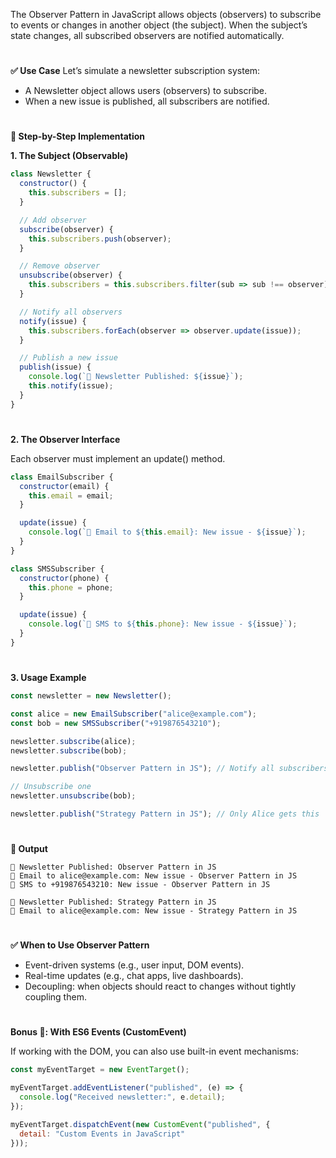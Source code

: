 The Observer Pattern in JavaScript allows objects (observers) to subscribe to events or changes in another object (the subject). When the subject’s state changes, all subscribed observers are notified automatically.

#

**✅ Use Case**
Let’s simulate a newsletter subscription system:
 - A Newsletter object allows users (observers) to subscribe.
 - When a new issue is published, all subscribers are notified.

#

**🔧 Step-by-Step Implementation**

**1. The Subject (Observable)**

```js
class Newsletter {
  constructor() {
    this.subscribers = [];
  }

  // Add observer
  subscribe(observer) {
    this.subscribers.push(observer);
  }

  // Remove observer
  unsubscribe(observer) {
    this.subscribers = this.subscribers.filter(sub => sub !== observer);
  }

  // Notify all observers
  notify(issue) {
    this.subscribers.forEach(observer => observer.update(issue));
  }

  // Publish a new issue
  publish(issue) {
    console.log(`📢 Newsletter Published: ${issue}`);
    this.notify(issue);
  }
}

```
#

**2. The Observer Interface**

Each observer must implement an update() method.

```js
class EmailSubscriber {
  constructor(email) {
    this.email = email;
  }

  update(issue) {
    console.log(`📨 Email to ${this.email}: New issue - ${issue}`);
  }
}

class SMSSubscriber {
  constructor(phone) {
    this.phone = phone;
  }

  update(issue) {
    console.log(`📱 SMS to ${this.phone}: New issue - ${issue}`);
  }
}
```

#

**3. Usage Example**

```js
const newsletter = new Newsletter();

const alice = new EmailSubscriber("alice@example.com");
const bob = new SMSSubscriber("+919876543210");

newsletter.subscribe(alice);
newsletter.subscribe(bob);

newsletter.publish("Observer Pattern in JS"); // Notify all subscribers

// Unsubscribe one
newsletter.unsubscribe(bob);

newsletter.publish("Strategy Pattern in JS"); // Only Alice gets this

```

#

**🧾 Output**

```
📢 Newsletter Published: Observer Pattern in JS
📨 Email to alice@example.com: New issue - Observer Pattern in JS
📱 SMS to +919876543210: New issue - Observer Pattern in JS

📢 Newsletter Published: Strategy Pattern in JS
📨 Email to alice@example.com: New issue - Strategy Pattern in JS

```

#

**✅ When to Use Observer Pattern**

  - Event-driven systems (e.g., user input, DOM events).
  - Real-time updates (e.g., chat apps, live dashboards).
  - Decoupling: when objects should react to changes without tightly coupling them.

#

**Bonus 🎁: With ES6 Events (CustomEvent)**

If working with the DOM, you can also use built-in event mechanisms:

```js
const myEventTarget = new EventTarget();

myEventTarget.addEventListener("published", (e) => {
  console.log("Received newsletter:", e.detail);
});

myEventTarget.dispatchEvent(new CustomEvent("published", {
  detail: "Custom Events in JavaScript"
}));

```
 

